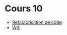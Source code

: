 # Cours 10

- [Refactorisation de code](./c09c_refactorisation/readme.md)
- [Wifi](./c10b_wifi/readme.md)